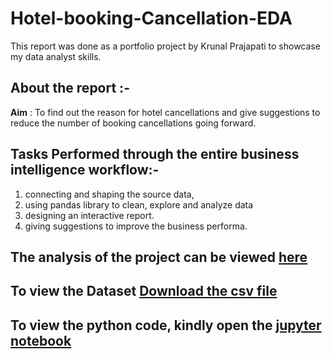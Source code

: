 # Hotel-booking-Cancellation-EDA

This report was done as a portfolio project by Krunal Prajapati to showcase my data analyst skills.


## About the report :-
**Aim** : To find out the reason for hotel cancellations and give suggestions to reduce the number of booking cancellations going forward.


## Tasks Performed through the entire business intelligence workflow:-
1) connecting and shaping the source data,
2) using pandas library to clean, explore and analyze data
3) designing an interactive report.
4) giving suggestions to improve the business performa.


## The analysis of the project can be viewed [here](https://github.com/rehanahmed23/Hotel-booking-Cancellation-EDA/blob/main/Hotel_Booking_Cancellations_Project.pdf)


## To view the Dataset [Download the csv file](https://github.com/rehanahmed23/Hotel-booking-Cancellation-EDA/blob/main/hotel.csv)

## To view the python code, kindly open the [jupyter notebook](https://github.com/rehanahmed23/Hotel-booking-Cancellation-EDA/blob/main/Hotel_Booking_Cancellations_Project.ipynb)
